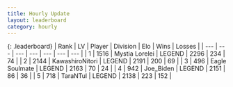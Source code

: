 ```yaml
---
title: Hourly Update
layout: leaderboard
category: hourly
---
```


{: .leaderboard}
| Rank | LV | Player | Division | Elo | Wins | Losses |
| --- | --- | --- | --- | --- | --- | --- |
| <span data-change="0">1</span> | 1516 | <span title="ID: 315148">Mystia Lorelei</span> | LEGEND | <span data-change="-4">2296</span> | <span data-change="6">234</span> | <span data-change="2">74</span> |
| <span data-change="0">2</span> | 2144 | <span title="ID: 164871">KawashiroNitori</span> | LEGEND | <span data-change="0">2191</span> | <span data-change="0">200</span> | <span data-change="0">69</span> |
| <span data-change="0">3</span> | 496 | <span title="ID: 512212">Eagle Soulmate</span> | LEGEND | <span data-change="0">2163</span> | <span data-change="0">70</span> | <span data-change="0">24</span> |
| <span data-change="0">4</span> | 942 | <span title="ID: 353063">Joe_Biden</span> | LEGEND | <span data-change="0">2151</span> | <span data-change="0">86</span> | <span data-change="0">36</span> |
| <span data-change="11">5</span> | 718 | <span title="ID: 285323">TaraNTul</span> | LEGEND | <span data-change="52">2138</span> | <span data-change="8">223</span> | <span data-change="2">152</span> |